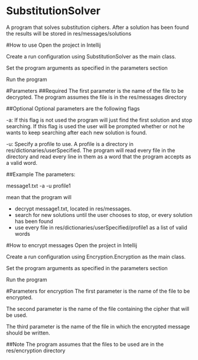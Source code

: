 # SubstitutionSolver
A program that solves substitution ciphers. After a solution has been found the results will be stored in res/messages/solutions

#How to use
Open the project in Intellij

Create a run configuration using SubstitutionSolver as the main class.

Set the program arguments as specified in the parameters section

Run the program

#Parameters
##Required
The first parameter is the name of the file to be decrypted. The program assumes the file is in the res/messages directory

##Optional
Optional parameters are the following flags

-a: If this flag is not used the program will just find the first solution and stop searching. If this flag is used the user will be prompted whether or not he wants to keep searching after each new solution is found.

-u: Specify a profile to use. A profile is a directory in res/dictionaries/userSpecified. The program will read every file in the directory and read every line in them as a word that the program accepts as a valid word.

##Example
The parameters:

message1.txt -a -u profile1

mean that the program will
* decrypt message1.txt, located in res/messages.
* search for new solutions until the user chooses to stop, or every solution has been found
* use every file in res/dictionaries/userSpecified/profile1 as a list of valid words


#How to encrypt messages
Open the project in Intellij

Create a run configuration using Encryption.Encryption as the main class.

Set the program arguments as specified in the parameters section

Run the program

#Parameters for encryption
The first parameter is the name of the file to be encrypted. 

The second parameter is the name of the file containing the cipher that will be used.

The third parameter is the name of the file in which the encrypted message should be written.


##Note
The program assumes that the files to be used are in the res/encryption directory
